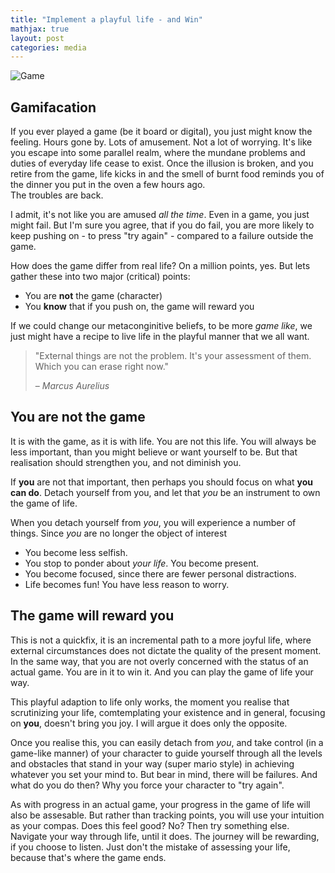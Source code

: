 ```yaml
---
title: "Implement a playful life - and Win"
mathjax: true
layout: post
categories: media
---
```


![Game](/assets/game_pic.png)

## Gamifacation

If you ever played a game (be it board or digital), you just might know the feeling. Hours gone by. Lots of amusement. Not a lot of worrying. It's like you escape into some parallel realm, where the mundane problems and duties of everyday life cease to exist. Once the illusion is broken, and you retire from the game, life kicks in and the smell of burnt food reminds you of the dinner you put in the oven a few hours ago. \
The troubles are back.

I admit, it's not like you are amused *all the time*. Even in a game, you just might fail. But I'm sure you agree, that if you do fail, you are more likely to keep pushing on - to press "try again" - compared to a failure outside the game.

How does the game differ from real life? On a million points, yes. But lets gather these into two major (critical) points:

* You are **not** the game (character)
* You **know** that if you push on, the game will reward you

If we could change our metaconginitive beliefs, to be more *game like*, we just might have a recipe to live life in the playful manner that we all want.

> "External things are not the problem. It's your assessment of them. Which you can erase right now."
> 
> – _Marcus Aurelius_

## You are not the game

It is with the game, as it is with life. You are not this life. You will always be less important, than you might believe or want yourself to be. But that realisation should strengthen you, and not diminish you. 

If **you** are not that important, then perhaps you should focus on what **you can do**. Detach yourself from you, and let that *you* be an instrument to own the game of life. 

When you detach yourself from *you*, you will experience a number of things.  Since *you* are no longer the object of interest

* You become less selfish.
* You stop to ponder about *your life*. You become present.
* You become focused, since there are fewer personal distractions.
* Life becomes fun! You have less reason to worry.


## The game will reward you

This is not a quickfix, it is an incremental path to a more joyful life, where external circumstances does not dictate the quality of the present moment. In the same way, that you are not overly concerned with the status of an actual game. You are in it to win it. And you can play the game of life your way.

This playful adaption to life only works, the moment you realise that scrutinizing your life, comtemplating your existence and in general, focusing on **you**, doesn't bring you joy. I will argue it does only the opposite. 

Once you realise this, you can easily detach from *you*, and take control (in a game-like manner) of your character to guide yourself through all the levels and obstacles that stand in your way (super mario style) in achieving whatever you set your mind to. But bear in mind, there will be failures. And what do you do then? Why you force your character to "try again". 

As with progress in an actual game, your progress in the game of life will also be assesable. But rather than tracking points, you will use your intuition as your compas. Does this feel good? No? Then try something else. Navigate your way through life, until it does. The journey will be rewarding, if you choose to listen. Just don't the mistake of assessing your life, because that's where the game ends.
